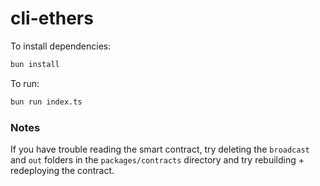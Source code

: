 # cli-ethers

To install dependencies:

```bash
bun install
```

To run:

```bash
bun run index.ts
```

### Notes

If you have trouble reading the smart contract, try deleting the `broadcast` and `out` folders in the `packages/contracts` directory and try rebuilding + redeploying the contract.
